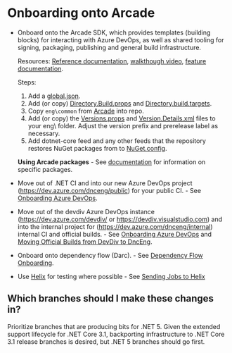# Onboarding onto Arcade

- Onboard onto the Arcade SDK, which provides templates (building blocks) for
  interacting with Azure DevOps, as well as shared tooling for signing,
  packaging, publishing and general build infrastructure.  
  
  Resources: [Reference documentation](ArcadeSdk.md), [walkthough video](https://msit.microsoftstream.com/video/e22d2dad-ef72-4cca-9b62-7e33621f86a1), [feature documentation](CorePackages/).

   Steps:
    1. Add a
       [global.json](https://github.com/dotnet/arcade/blob/main/global.json).
    2. Add (or copy)
       [Directory.Build.props](https://github.com/dotnet/arcade/blob/main/Directory.Build.props)
       and
       [Directory.build.targets](https://github.com/dotnet/arcade/blob/main/Directory.Build.targets).
    3. Copy `eng\common` from
       [Arcade](https://github.com/dotnet/arcade/tree/main/eng/common)
       into repo.
    4. Add (or copy) the
       [Versions.props](https://github.com/dotnet/arcade/blob/main/eng/Versions.props)
       and
       [Version.Details.xml](https://github.com/dotnet/arcade/blob/main/eng/Version.Details.xml)
       files to your eng\ folder. Adjust the version prefix and prerelease label
       as necessary.
    5. Add dotnet-core feed and any other feeds that the repository restores NuGet packages from to
       [NuGet.config](https://github.com/dotnet/arcade/blob/main/NuGet.config).

    **Using Arcade packages** - See [documentation](CorePackages/) for
    information on specific packages.

- Move out of .NET CI and into our new Azure DevOps project
  (https://dev.azure.com/dnceng/public) for your public CI. - See [Onboarding Azure DevOps](AzureDevOps/AzureDevOpsOnboarding.md).
- Move out of the devdiv Azure DevOps instance (https://dev.azure.com/devdiv/ or
  https://devdiv.visualstudio.com) and into the internal project for
  (https://dev.azure.com/dnceng/internal) internal CI and official builds. - See
  [Onboarding Azure DevOps](AzureDevOps/AzureDevOpsOnboarding.md) and [Moving Official Builds from
  DevDiv to DncEng](AzureDevOps/MovingFromDevDivToDncEng.md).
- Onboard onto dependency flow (Darc). - See [Dependency Flow
  Onboarding](DependencyFlowOnboarding.md).
- Use [Helix](/Documentation/Helix.md) for testing where possible - See [Sending Jobs to Helix](https://github.com/dotnet/arcade/blob/main/Documentation/AzureDevOps/SendingJobsToHelix.md)

## Which branches should I make these changes in?

Prioritize branches that are producing bits for .NET 5. Given the extended
support lifecycle for .NET Core 3.1, backporting infrastructure to .NET Core 3.1
release branches is desired, but .NET 5 branches should go first.

